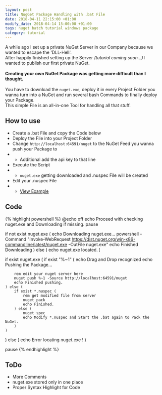 ```yaml
---
layout: post
title: NugGet Package Handling with .bat File
date: 2018-04-11 22:15:00 +01:00
modify_date: 2018-04-14 15:00:00 +01:00
tags: nuget batch tutorial windows package
category: tutorial
---
```


A while ago I set up a private NuGet Server in our Company because we wanted to escape the 'DLL-Hell'.<br />
After happily finished setting up the Server _(tutorial coming soon...)_ I wanted to publish our first private NuGet.<br /><br />
__Creating your own NuGet Package was getting more difficult than I thought.__<!--more--><br /><br />
You have to download the `nuget.exe`, deploy it in every Project Folder you wanna turn into a NuGet and run several bash Commands to finally deploy your Package.<br />
This simple File is an all-in-one Tool for handling all that stuff.
## How to use
- Create a .bat File and copy the Code below
- Deploy the File into your Project Folder
- Change `http://localhost:64591/nuget` to the NuGet Feed you wanna push your Package to
- - Additional add the api key to that line
- Execute the Script 
- - `nuget.exe` getting downloaded and .nuspec File will be created
- Edit your .nuspec File
- - [View Example](https://docs.microsoft.com/de-de/nuget/create-packages/creating-a-package#the-role-and-structure-of-the-nuspec-file)


## Code
{% highlight powershell %}
@echo off
echo Proceed with checking nuget.exe and Downloading if missing.
pause

if not exist nuget.exe (
    echo Downloading nuget.exe...
    powershell -Command "Invoke-WebRequest https://dist.nuget.org/win-x86-commandline/latest/nuget.exe -OutFile nuget.exe"
    echo Finished Downloading
) else (
    echo nuget.exe located.
)

if exist nuget.exe (
    if exist "%~1" (
        echo Drag and Drop recognized
        echo Pushing the Package...

        rem edit your nuget server here
        nuget push %~1 -Source http://localhost:64591/nuget
        echo Finished pushing.
    ) else (
        if exist *.nuspec (
            rem get modified file from server
            nuget pack
            echo Finished.
        ) else (
            nuget spec
            echo Modify *.nuspec and Start the .bat again to Pack the NuGet.
        )
    )
) else (
    echo Error locating nuget.exe !
)

pause
{% endhighlight %}

## ToDo
- More Comments
- nuget.exe stored only in one place
- Proper Syntax Highlight for Code

